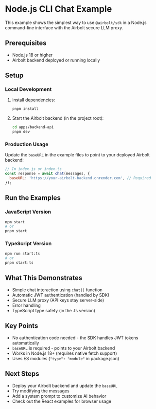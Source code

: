 # Node.js CLI Chat Example

This example shows the simplest way to use `@airbolt/sdk` in a Node.js command-line interface with the Airbolt secure LLM proxy.

## Prerequisites

- Node.js 18 or higher
- Airbolt backend deployed or running locally

## Setup

### Local Development

1. Install dependencies:

   ```bash
   pnpm install
   ```

2. Start the Airbolt backend (in the project root):
   ```bash
   cd apps/backend-api
   pnpm dev
   ```

### Production Usage

Update the `baseURL` in the example files to point to your deployed Airbolt backend:

```javascript
// In index.js or index.ts
const response = await chat(messages, {
  baseURL: 'https://your-airbolt-backend.onrender.com', // Required
});
```

## Run the Examples

### JavaScript Version

```bash
npm start
# or
pnpm start
```

### TypeScript Version

```bash
npm run start:ts
# or
pnpm start:ts
```

## What This Demonstrates

- Simple chat interaction using `chat()` function
- Automatic JWT authentication (handled by SDK)
- Secure LLM proxy (API keys stay server-side)
- Error handling
- TypeScript type safety (in the .ts version)

## Key Points

- No authentication code needed - the SDK handles JWT tokens automatically
- `baseURL` is required - points to your Airbolt backend
- Works in Node.js 18+ (requires native fetch support)
- Uses ES modules (`"type": "module"` in package.json)

## Next Steps

- Deploy your Airbolt backend and update the `baseURL`
- Try modifying the messages
- Add a system prompt to customize AI behavior
- Check out the React examples for browser usage

